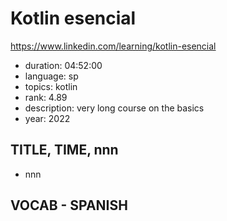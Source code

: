 # Kotlin esencial

https://www.linkedin.com/learning/kotlin-esencial

- duration: 04:52:00
- language: sp
- topics: kotlin
- rank: 4.89
- description: very long course on the basics
- year: 2022

## TITLE, TIME, nnn

- nnn

## VOCAB - SPANISH

```
```
